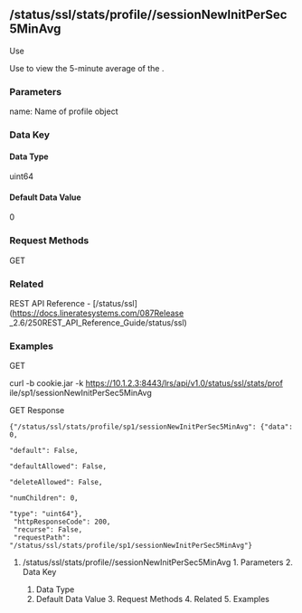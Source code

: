 ## /status/ssl/stats/profile/<name>/sessionNewInitPerSec5MinAvg

Use

Use to view the 5-minute average of the .

### Parameters

name: Name of profile object

### Data Key

#### Data Type

uint64

#### Default Data Value

0

### Request Methods

GET

### Related

REST API Reference - [/status/ssl](https://docs.lineratesystems.com/087Release
_2.6/250REST_API_Reference_Guide/status/ssl)

### Examples

GET

curl -b cookie.jar -k https://10.1.2.3:8443/lrs/api/v1.0/status/ssl/stats/prof
ile/sp1/sessionNewInitPerSec5MinAvg

GET Response

    
    {"/status/ssl/stats/profile/sp1/sessionNewInitPerSec5MinAvg": {"data": 0,
                                                                      "default": False,
                                                                      "defaultAllowed": False,
                                                                      "deleteAllowed": False,
                                                                      "numChildren": 0,
                                                                      "type": "uint64"},
     "httpResponseCode": 200,
     "recurse": False,
     "requestPath": "/status/ssl/stats/profile/sp1/sessionNewInitPerSec5MinAvg"}
    

  1. /status/ssl/stats/profile/<name>/sessionNewInitPerSec5MinAvg
    1. Parameters
    2. Data Key
      1. Data Type
      2. Default Data Value
    3. Request Methods
    4. Related
    5. Examples

